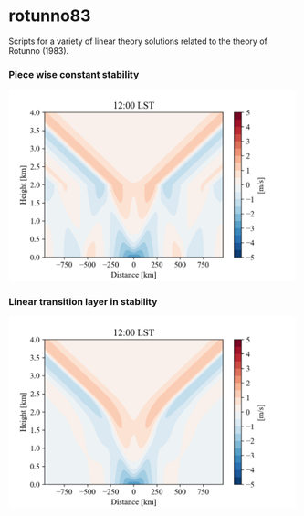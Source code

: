 # rotunno83
Scripts for a variety of linear theory solutions related to the theory of Rotunno (1983).

### Piece wise constant stability
![Piece wise constant N](figures/three_pwc.gif)

### Linear transition layer in stability
![Transition layer N.](figures/three_tl.gif)
